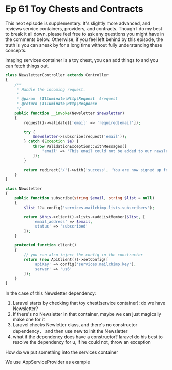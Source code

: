 # Ep 61 Toy Chests and Contracts

This next episode is supplementary. It's slightly more advanced, and reviews service containers, providers, and contracts. Though I do my best to break it all down, please feel free to ask any questions you might have in the comments below. Otherwise, if you feel left behind by this episode, the truth is you can sneak by for a long time without fully understanding these concepts.

imaging services container is a toy chest, you can add things to and you can fetch things out.

```php
class NewsletterController extends Controller
{
    /**
     * Handle the incoming request.
     *
     * @param  \Illuminate\Http\Request  $request
     * @return \Illuminate\Http\Response
     */
    public function __invoke(Newsletter $newsletter)
    {
        request()->validate(['email' => 'required|email']);

        try {
            $newsletter->subscribe(request('email'));
        } catch (Exception $e) {
            throw ValidationException::withMessages([
                'email' => 'This email could not be added to our newsletter list.'
            ]);
        }

        return redirect('/')->with('success', 'You are now signed up for our newsletter!');
    }
}
```

```php
class Newsletter
{
    public function subscribe(string $email, string $list = null)
    {
        $list ??= config('services.mailchimp.lists.subscribers');

        return $this->client()->lists->addListMember($list, [
            'email_address' => $email,
            'status' => 'subscribed'
        ]);
    }

    protected function client()
    {
        // you can also inject the config in the constructor
        return (new ApiClient())->setConfig([
            'apiKey' => config('services.mailchimp.key'),
            'server' => 'us6'
        ]);
    }
}
```

In the case of this Newsletter dependency:

1. Laravel starts by checking that toy chest(service container): do we have Newsletter?
2. If there's no Newsletter in that container, maybe we can just magically make one for it
3. Laravel checks Newletter class, and  there's no constructor dependency， and then use new to init the Newsletter
4. what if the dependency does have a constructor? laravel do his best to resolve the dependency for u, if he could not, throw an exception

How do we put something into the services container

We use AppServiceProvider as example
